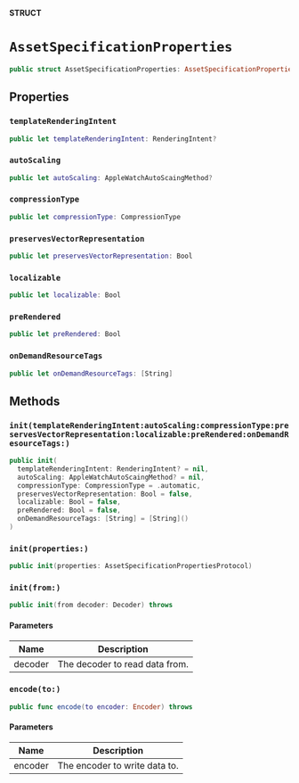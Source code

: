 **STRUCT**

# `AssetSpecificationProperties`

```swift
public struct AssetSpecificationProperties: AssetSpecificationPropertiesProtocol
```

## Properties
### `templateRenderingIntent`

```swift
public let templateRenderingIntent: RenderingIntent?
```

### `autoScaling`

```swift
public let autoScaling: AppleWatchAutoScaingMethod?
```

### `compressionType`

```swift
public let compressionType: CompressionType
```

### `preservesVectorRepresentation`

```swift
public let preservesVectorRepresentation: Bool
```

### `localizable`

```swift
public let localizable: Bool
```

### `preRendered`

```swift
public let preRendered: Bool
```

### `onDemandResourceTags`

```swift
public let onDemandResourceTags: [String]
```

## Methods
### `init(templateRenderingIntent:autoScaling:compressionType:preservesVectorRepresentation:localizable:preRendered:onDemandResourceTags:)`

```swift
public init(
  templateRenderingIntent: RenderingIntent? = nil,
  autoScaling: AppleWatchAutoScaingMethod? = nil,
  compressionType: CompressionType = .automatic,
  preservesVectorRepresentation: Bool = false,
  localizable: Bool = false,
  preRendered: Bool = false,
  onDemandResourceTags: [String] = [String]()
)
```

### `init(properties:)`

```swift
public init(properties: AssetSpecificationPropertiesProtocol)
```

### `init(from:)`

```swift
public init(from decoder: Decoder) throws
```

#### Parameters

| Name | Description |
| ---- | ----------- |
| decoder | The decoder to read data from. |

### `encode(to:)`

```swift
public func encode(to encoder: Encoder) throws
```

#### Parameters

| Name | Description |
| ---- | ----------- |
| encoder | The encoder to write data to. |